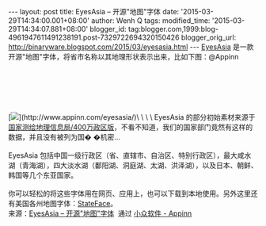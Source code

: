 --- layout: post title: EyesAsia – 开源"地图"字体 date:
'2015-03-29T14:34:00.001+08:00' author: Wenh Q tags: modified\_time:
'2015-03-29T14:34:07.881+08:00' blogger\_id:
tag:blogger.com,1999:blog-4961947611491238191.post-7329722694320150426
blogger\_orig\_url: http://binaryware.blogspot.com/2015/03/eyesasia.html
--- [EyesAsia](http://www.appinn.com/eyesasia/)
是一款开源"地图"字体，将省市名称以其地理形状表示出来，比如下图：@Appinn\
\
[](http://www.appinn.com/eyesasia/)\
\
\
[](http://www.appinn.com/eyesasia/)\
\
[![](https://images-blogger-opensocial.googleusercontent.com/gadgets/proxy?url=http%3A%2F%2Fimg3.appinn.com%2Fimages%2F201503%2Feazh.png%2Fo&container=blogger&gadget=a&rewriteMime=image%2F*)](http://www.appinn.com/eyesasia/)\
\
\
\
EyesAsia
的部分初始素材来源于[国家测绘地理信息局/400万政区版](http://219.238.166.215/mcp/index.asp)，不看不知道，我们的国家部门竟然有这样的数据，并且没有被列为国�
�机密…\
\
EyesAsia
包括中国一级行政区（省、直辖市、自治区、特别行政区），最大咸水湖（青海湖），四大淡水湖（鄱阳湖、洞庭湖、太湖、洪泽湖），以及日本、朝鲜、韩国等几个东亚国家。\
\
你可以轻松的将这些字体用在网页、应用上，也可以下载到本地使用。另外这里还有美国各州地图字体：[StateFace](http://propublica.github.io/stateface/)。
\
来源：[EyesAsia –
开源"地图"字体](http://www.appinn.com/eyesasia/)  通过 [小众软件 -
Appinn](http://www.appinn.com/)
